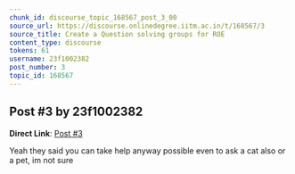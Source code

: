 ```yaml
---
chunk_id: discourse_topic_168567_post_3_00
source_url: https://discourse.onlinedegree.iitm.ac.in/t/168567/3
source_title: Create a Question solving groups for ROE
content_type: discourse
tokens: 61
username: 23f1002382
post_number: 3
topic_id: 168567
---
```


## Post #3 by 23f1002382

**Direct Link**: [Post #3](https://discourse.onlinedegree.iitm.ac.in/t/168567/3)

Yeah they said you can take help anyway possible even to ask a cat also or a pet, im not sure
